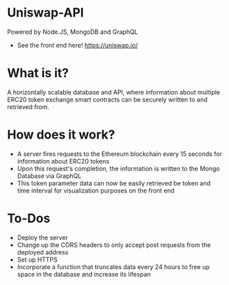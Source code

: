 # Uniswap-API
Powered by Node.JS, MongoDB and GraphQL
- See the front end here! https://uniswap.io/

# What is it?
A horizontally scalable database and API, where information about multiple ERC20 token exchange smart contracts can be securely written to and retrieved from. 

# How does it work?
- A server fires requests to the Ethereum blockchain every 15 seconds for information about ERC20 tokens 
- Upon this request's completion, the information is written to the Mongo Database via GraphQL 
- This token parameter data can now be easily retrieved be token and time interval for visualization purposes on the front end

# To-Dos 
- Deploy the server 
- Change up the CORS headers to only accept post requests from the deployed address 
- Set up HTTPS
- Incorporate a function that truncates data every 24 hours to free up space in the database and increase its lifespan
